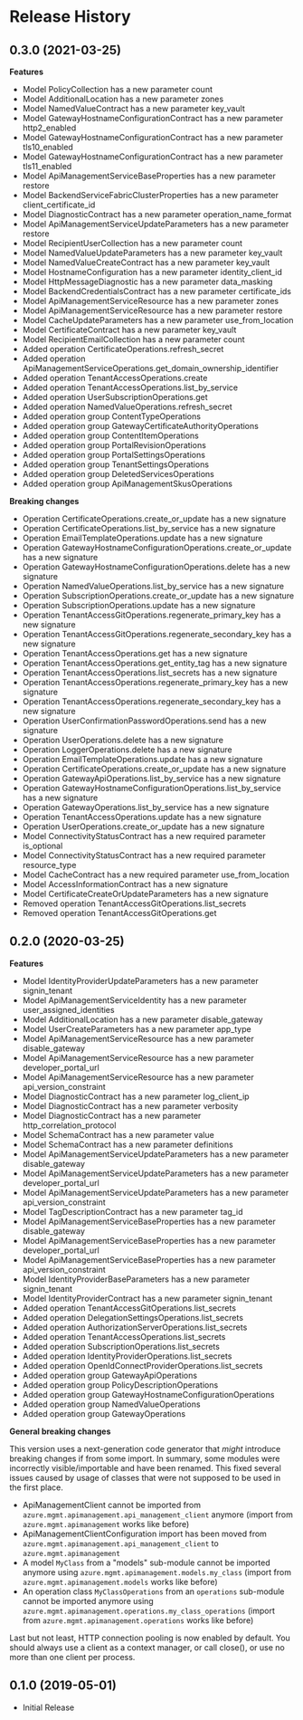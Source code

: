 # Release History

## 0.3.0 (2021-03-25)

**Features**

  - Model PolicyCollection has a new parameter count
  - Model AdditionalLocation has a new parameter zones
  - Model NamedValueContract has a new parameter key_vault
  - Model GatewayHostnameConfigurationContract has a new parameter http2_enabled
  - Model GatewayHostnameConfigurationContract has a new parameter tls10_enabled
  - Model GatewayHostnameConfigurationContract has a new parameter tls11_enabled
  - Model ApiManagementServiceBaseProperties has a new parameter restore
  - Model BackendServiceFabricClusterProperties has a new parameter client_certificate_id
  - Model DiagnosticContract has a new parameter operation_name_format
  - Model ApiManagementServiceUpdateParameters has a new parameter restore
  - Model RecipientUserCollection has a new parameter count
  - Model NamedValueUpdateParameters has a new parameter key_vault
  - Model NamedValueCreateContract has a new parameter key_vault
  - Model HostnameConfiguration has a new parameter identity_client_id
  - Model HttpMessageDiagnostic has a new parameter data_masking
  - Model BackendCredentialsContract has a new parameter certificate_ids
  - Model ApiManagementServiceResource has a new parameter zones
  - Model ApiManagementServiceResource has a new parameter restore
  - Model CacheUpdateParameters has a new parameter use_from_location
  - Model CertificateContract has a new parameter key_vault
  - Model RecipientEmailCollection has a new parameter count
  - Added operation CertificateOperations.refresh_secret
  - Added operation ApiManagementServiceOperations.get_domain_ownership_identifier
  - Added operation TenantAccessOperations.create
  - Added operation TenantAccessOperations.list_by_service
  - Added operation UserSubscriptionOperations.get
  - Added operation NamedValueOperations.refresh_secret
  - Added operation group ContentTypeOperations
  - Added operation group GatewayCertificateAuthorityOperations
  - Added operation group ContentItemOperations
  - Added operation group PortalRevisionOperations
  - Added operation group PortalSettingsOperations
  - Added operation group TenantSettingsOperations
  - Added operation group DeletedServicesOperations
  - Added operation group ApiManagementSkusOperations

**Breaking changes**

  - Operation CertificateOperations.create_or_update has a new signature
  - Operation CertificateOperations.list_by_service has a new signature
  - Operation EmailTemplateOperations.update has a new signature
  - Operation GatewayHostnameConfigurationOperations.create_or_update has a new signature
  - Operation GatewayHostnameConfigurationOperations.delete has a new signature
  - Operation NamedValueOperations.list_by_service has a new signature
  - Operation SubscriptionOperations.create_or_update has a new signature
  - Operation SubscriptionOperations.update has a new signature
  - Operation TenantAccessGitOperations.regenerate_primary_key has a new signature
  - Operation TenantAccessGitOperations.regenerate_secondary_key has a new signature
  - Operation TenantAccessOperations.get has a new signature
  - Operation TenantAccessOperations.get_entity_tag has a new signature
  - Operation TenantAccessOperations.list_secrets has a new signature
  - Operation TenantAccessOperations.regenerate_primary_key has a new signature
  - Operation TenantAccessOperations.regenerate_secondary_key has a new signature
  - Operation UserConfirmationPasswordOperations.send has a new signature
  - Operation UserOperations.delete has a new signature
  - Operation LoggerOperations.delete has a new signature
  - Operation EmailTemplateOperations.update has a new signature
  - Operation CertificateOperations.create_or_update has a new signature
  - Operation GatewayApiOperations.list_by_service has a new signature
  - Operation GatewayHostnameConfigurationOperations.list_by_service has a new signature
  - Operation GatewayOperations.list_by_service has a new signature
  - Operation TenantAccessOperations.update has a new signature
  - Operation UserOperations.create_or_update has a new signature
  - Model ConnectivityStatusContract has a new required parameter is_optional
  - Model ConnectivityStatusContract has a new required parameter resource_type
  - Model CacheContract has a new required parameter use_from_location
  - Model AccessInformationContract has a new signature
  - Model CertificateCreateOrUpdateParameters has a new signature
  - Removed operation TenantAccessGitOperations.list_secrets
  - Removed operation TenantAccessGitOperations.get



## 0.2.0 (2020-03-25)

**Features**

  - Model IdentityProviderUpdateParameters has a new parameter signin_tenant
  - Model ApiManagementServiceIdentity has a new parameter user_assigned_identities
  - Model AdditionalLocation has a new parameter disable_gateway
  - Model UserCreateParameters has a new parameter app_type
  - Model ApiManagementServiceResource has a new parameter disable_gateway
  - Model ApiManagementServiceResource has a new parameter developer_portal_url
  - Model ApiManagementServiceResource has a new parameter api_version_constraint
  - Model DiagnosticContract has a new parameter log_client_ip
  - Model DiagnosticContract has a new parameter verbosity
  - Model DiagnosticContract has a new parameter http_correlation_protocol
  - Model SchemaContract has a new parameter value
  - Model SchemaContract has a new parameter definitions
  - Model ApiManagementServiceUpdateParameters has a new parameter disable_gateway
  - Model ApiManagementServiceUpdateParameters has a new parameter developer_portal_url
  - Model ApiManagementServiceUpdateParameters has a new parameter api_version_constraint
  - Model TagDescriptionContract has a new parameter tag_id
  - Model ApiManagementServiceBaseProperties has a new parameter disable_gateway
  - Model ApiManagementServiceBaseProperties has a new parameter developer_portal_url
  - Model ApiManagementServiceBaseProperties has a new parameter api_version_constraint
  - Model IdentityProviderBaseParameters has a new parameter signin_tenant
  - Model IdentityProviderContract has a new parameter signin_tenant
  - Added operation TenantAccessGitOperations.list_secrets
  - Added operation DelegationSettingsOperations.list_secrets
  - Added operation AuthorizationServerOperations.list_secrets
  - Added operation TenantAccessOperations.list_secrets
  - Added operation SubscriptionOperations.list_secrets
  - Added operation IdentityProviderOperations.list_secrets
  - Added operation OpenIdConnectProviderOperations.list_secrets
  - Added operation group GatewayApiOperations
  - Added operation group PolicyDescriptionOperations
  - Added operation group GatewayHostnameConfigurationOperations
  - Added operation group NamedValueOperations
  - Added operation group GatewayOperations

**General breaking changes**

This version uses a next-generation code generator that *might* introduce breaking changes if from some import. In summary, some modules were incorrectly visible/importable and have been renamed. This fixed several issues caused by usage of classes that were not supposed to be used in the first place.
  
  - ApiManagementClient cannot be imported from `azure.mgmt.apimanagement.api_management_client` anymore (import from `azure.mgmt.apimanagement` works like before)
  - ApiManagementClientConfiguration import has been moved from `azure.mgmt.apimanagement.api_management_client` to `azure.mgmt.apimanagement`
  - A model `MyClass` from a "models" sub-module cannot be imported anymore using `azure.mgmt.apimanagement.models.my_class` (import from `azure.mgmt.apimanagement.models` works like before)
  - An operation class `MyClassOperations` from an `operations` sub-module cannot be imported anymore using `azure.mgmt.apimanagement.operations.my_class_operations` (import from `azure.mgmt.apimanagement.operations` works like before)
  
Last but not least, HTTP connection pooling is now enabled by default. You should always use a client as a context manager, or call close(), or use no more than one client per process.

## 0.1.0 (2019-05-01)

  - Initial Release
